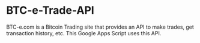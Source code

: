 BTC-e-Trade-API
===============

BTC-e.com is a Bitcoin Trading site that provides an API to make trades, get transaction history, etc. This Google Apps Script uses this API.
